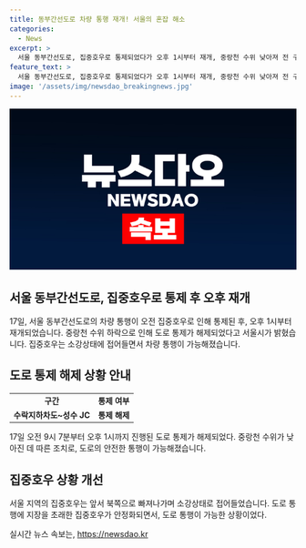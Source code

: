 ```yaml
---
title: 동부간선도로 차량 통행 재개! 서울의 혼잡 해소
categories:
  - News
excerpt: >
  서울 동부간선도로, 집중호우로 통제되었다가 오후 1시부터 재개, 중랑천 수위 낮아져 전 구간 차량 통제 해제.
feature_text: >
  서울 동부간선도로, 집중호우로 통제되었다가 오후 1시부터 재개, 중랑천 수위 낮아져 전 구간 차량 통제 해제.
image: '/assets/img/newsdao_breakingnews.jpg'
---
```


<p><img src="/assets/img/newsdao_breakingnews.jpg" alt="implanttips 속보" /></p>

<h2>서울 동부간선도로, 집중호우로 통제 후 오후 재개</h2>

<p data-ke-size="size16">17일, 서울 동부간선도로의 차량 통행이 오전 집중호우로 인해 통제된 후, 오후 1시부터 재개되었습니다. 중랑천 수위 하락으로 인해 도로 통제가 해제되었다고 서울시가 밝혔습니다. 집중호우는 소강상태에 접어들면서 차량 통행이 가능해졌습니다.</p>

<h2 data-ke-size="size26">도로 통제 해제 상황 안내</h2>

<table>
  <tbody>
    <tr>
      <td style="text-align: center; height: 17px;"><b>구간</b></td>
      <td style="text-align: center; height: 17px;"><b>통제 여부</b></td>
    </tr>
    <tr>
      <td style="text-align: center; height: 17px;"><b>수락지하차도~성수 JC</b></td>
      <td style="text-align: center; height: 17px;"><b>통제 해제</b></td>
    </tr>
  </tbody>
</table>

<p data-ke-size="size16">17일 오전 9시 7분부터 오후 1시까지 진행된 도로 통제가 해제되었다. 중랑천 수위가 낮아진 데 따른 조치로, 도로의 안전한 통행이 가능해졌습니다.</p>

<h2 data-ke-size="size26">집중호우 상황 개선</h2>

<p data-ke-size="size16">서울 지역의 집중호우는 앞서 북쪽으로 빠져나가며 소강상태로 접어들었습니다. 도로 통행에 지장을 초래한 집중호우가 안정화되면서, 도로 통행이 가능한 상황이었다.</p>
실시간 뉴스 속보는, <a href="https://newsdao.kr" rel="dofollow">https://newsdao.kr</a>


